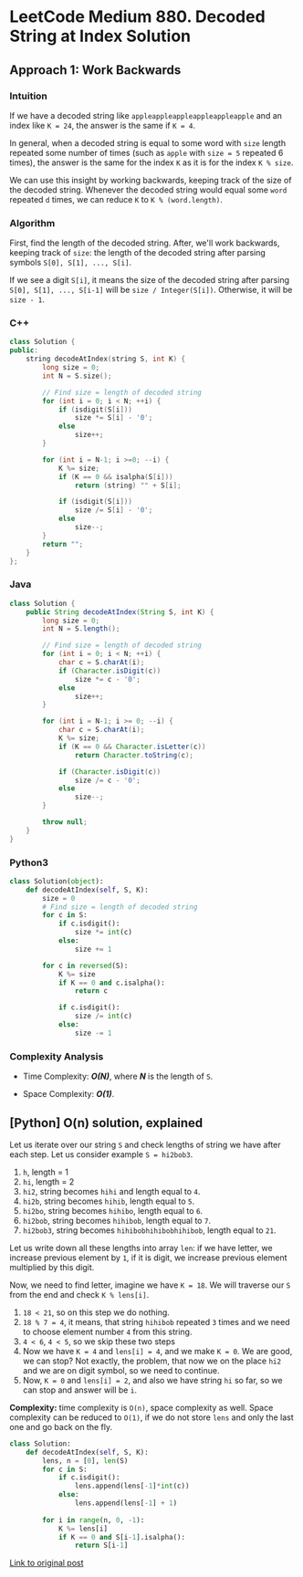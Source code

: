 # LeetCode Medium 880. Decoded String at Index Solution
## Approach 1: Work Backwards
### Intuition

If we have a decoded string like `appleappleappleappleappleapple` and an index like `K = 24`, the answer is the same if `K = 4`.

In general, when a decoded string is equal to some word with `size` length repeated some number of times (such as `apple` with `size = 5` repeated 6 times), the answer is the same for the index `K` as it is for the index `K % size`.

We can use this insight by working backwards, keeping track of the size of the decoded string. Whenever the decoded string would equal some `word` repeated `d` times, we can reduce `K` to `K % (word.length)`.

### Algorithm

First, find the length of the decoded string. After, we'll work backwards, keeping track of `size`: the length of the decoded string after parsing symbols `S[0], S[1], ..., S[i]`.

If we see a digit `S[i]`, it means the size of the decoded string after parsing `S[0], S[1], ..., S[i-1]` will be `size / Integer(S[i])`. Otherwise, it will be `size - 1`.

### C++
```c++
class Solution {
public:
    string decodeAtIndex(string S, int K) {
        long size = 0;
        int N = S.size();

        // Find size = length of decoded string
        for (int i = 0; i < N; ++i) {
            if (isdigit(S[i]))
                size *= S[i] - '0';
            else
                size++;
        }

        for (int i = N-1; i >=0; --i) {
            K %= size;
            if (K == 0 && isalpha(S[i]))
                return (string) "" + S[i];

            if (isdigit(S[i]))
                size /= S[i] - '0';
            else
                size--;
        }
        return "";
    }
};
```

### Java
```java
class Solution {
    public String decodeAtIndex(String S, int K) {
        long size = 0;
        int N = S.length();

        // Find size = length of decoded string
        for (int i = 0; i < N; ++i) {
            char c = S.charAt(i);
            if (Character.isDigit(c))
                size *= c - '0';
            else
                size++;
        }

        for (int i = N-1; i >= 0; --i) {
            char c = S.charAt(i);
            K %= size;
            if (K == 0 && Character.isLetter(c))
                return Character.toString(c);

            if (Character.isDigit(c))
                size /= c - '0';
            else
                size--;
        }

        throw null;
    }
}
```

### Python3
```python
class Solution(object):
    def decodeAtIndex(self, S, K):
        size = 0
        # Find size = length of decoded string
        for c in S:
            if c.isdigit():
                size *= int(c)
            else:
                size += 1

        for c in reversed(S):
            K %= size
            if K == 0 and c.isalpha():
                return c

            if c.isdigit():
                size /= int(c)
            else:
                size -= 1
```

### Complexity Analysis

* Time Complexity: ***O(N)***, where ***N*** is the length of `S`.

* Space Complexity: ***O(1)***.

## [Python] O(n) solution, explained

Let us iterate over our string `S` and check lengths of string we have after each step. Let us consider example `S = hi2bob3`.

1. `h`, length = 1
2. `hi`, length = 2
3. `hi2`, string becomes `hihi` and length equal to `4`.
4. `hi2b`, string becomes `hihib`, length equal to `5`.
5. `hi2bo`, string becomes `hihibo`, length equal to `6`.
6. `hi2bob`, string becomes `hihibob`, length equal to `7`.
7. `hi2bob3`, string becomes `hihibobhihibobhihibob`, length equal to `21`.

Let us write down all these lengths into array `len`: if we have letter, we increase previous element by `1`, if it is digit, we increase previous element multiplied by this digit.

Now, we need to find letter, imagine we have `K = 18`. We will traverse our `S` from the end and check `K % lens[i]`.

1. `18 < 21`, so on this step we do nothing.
2. `18 % 7 = 4`, it means, that string `hihibob` repeated `3` times and we need to choose element number `4` from this string.
3. `4 < 6`, `4 < 5`, so we skip these two steps
4. Now we have `K = 4` and `lens[i] = 4`, and we make `K = 0`. We are good, we can stop? Not exactly, the problem, that now we on the place `hi2` and we are on digit symbol, so we need to continue.
5. Now, `K = 0` and `lens[i] = 2`, and also we have string `hi` so far, so we can stop and answer will be `i`.

**Complexity:** time complexity is `O(n)`, space complexity as well. Space complexity can be reduced to `O(1)`, if we do not store `lens` and only the last one and go back on the fly.

```python
class Solution:
    def decodeAtIndex(self, S, K):
        lens, n = [0], len(S)
        for c in S:
            if c.isdigit():
                lens.append(lens[-1]*int(c))
            else:
                lens.append(lens[-1] + 1)
                
        for i in range(n, 0, -1):
            K %= lens[i]
            if K == 0 and S[i-1].isalpha():
                return S[i-1]
```

[Link to original post](https://leetcode.com/problems/decoded-string-at-index/discuss/979066/Python-O(n)-solution-explained)